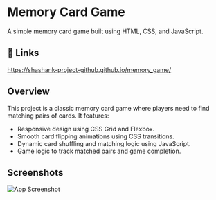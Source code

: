 
# Memory Card Game

A simple memory card game built using HTML, CSS, and JavaScript.
## 🔗 Links

https://shashank-project-github.github.io/memory_game/

## Overview
This project is a classic memory card game where players need to find matching pairs of cards. It features:



- Responsive design using CSS Grid and Flexbox.
- Smooth card flipping animations using CSS transitions.
- Dynamic card shuffling and matching logic using JavaScript.
- Game logic to track matched pairs and game completion.

## Screenshots


![App Screenshot](https://via.placeholder.com/468x300?text=App+Screenshot+Here)

